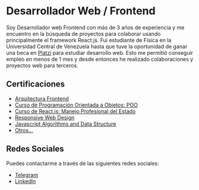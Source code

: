<!--
**edsonv/edsonv** is a ✨ _special_ ✨ repository because its `README.md` (this file) appears on your GitHub profile.

Here are some ideas to get you started:

- 🔭 I’m currently working on ...
- 🌱 I’m currently learning ...
- 👯 I’m looking to collaborate on ...
- 🤔 I’m looking for help with ...
- 💬 Ask me about ...
- 📫 How to reach me: ...
- 😄 Pronouns: ...
- ⚡ Fun fact: ...
-->

# Desarrollador Web / Frontend

Soy Desarrollador web Frontend con más de 3 años de experiencia y me encuentro en la búsqueda de proyectos para colaborar usando principalmente el framework React.js.
Fui estudiante de Física en la Universidad Central de Venezuela hasta que tuve la oportunidad de ganar una beca en [Platzi](https://platzi.com) para estudiar desarrollo web. Esto me permitió conseguir empleo en menos de 1 mes y desde entonces he realizado colaboraciones y proyectos web para terceros.

## Certificaciones
- [Arquitectura Frontend](https://platzi.com/p/edsonv/ruta/7-arquitecto-frontend-old/diploma/detalle/)
- [Curso de Programación Orientada a Objetos: POO](https://platzi.com/p/edsonv/course/1474-oop/diploma/detalle/)
- [Curso de React.js: Manejo Profesional del Estado](https://platzi.com/p/edsonv/course/2597-react-estado/diploma/detalle/)
- [Responsive Web Design](https://freecodecamp.org/certification/edsonv/responsive-web-design)
- [Javascript Algorithms and Data Structure](https://freecodecamp.org/certification/edsonv/javascript-algorithms-and-data-structures)
- [Otros...](https://www.linkedin.com/in/edsonjhairvargas/details/certifications/)

## Redes Sociales
Puedes contactarme a través de las siguientes redes sociales:
- [Telegram](http://t.me/edsonv)
- [LinkedIn](https://linkedin.com/in/edsonjhairvargas)
